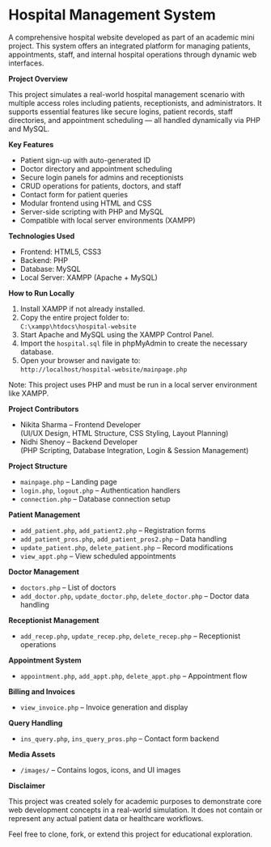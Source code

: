 # Hospital Management System

A comprehensive hospital website developed as part of an academic mini project. This system offers an integrated platform for managing patients, appointments, staff, and internal hospital operations through dynamic web interfaces.

**Project Overview**

This project simulates a real-world hospital management scenario with multiple access roles including patients, receptionists, and administrators. It supports essential features like secure logins, patient records, staff directories, and appointment scheduling — all handled dynamically via PHP and MySQL.

**Key Features**

- Patient sign-up with auto-generated ID  
- Doctor directory and appointment scheduling  
- Secure login panels for admins and receptionists  
- CRUD operations for patients, doctors, and staff  
- Contact form for patient queries  
- Modular frontend using HTML and CSS  
- Server-side scripting with PHP and MySQL  
- Compatible with local server environments (XAMPP)

**Technologies Used**

- Frontend: HTML5, CSS3  
- Backend: PHP  
- Database: MySQL  
- Local Server: XAMPP (Apache + MySQL)

**How to Run Locally**

1. Install XAMPP if not already installed.  
2. Copy the entire project folder to:  
   `C:\xampp\htdocs\hospital-website`  
3. Start Apache and MySQL using the XAMPP Control Panel.  
4. Import the `hospital.sql` file in phpMyAdmin to create the necessary database.  
5. Open your browser and navigate to:  
   `http://localhost/hospital-website/mainpage.php`

Note: This project uses PHP and must be run in a local server environment like XAMPP.

**Project Contributors**

- Nikita Sharma – Frontend Developer  
  (UI/UX Design, HTML Structure, CSS Styling, Layout Planning)  
- Nidhi Shenoy – Backend Developer  
  (PHP Scripting, Database Integration, Login & Session Management)

**Project Structure**

- `mainpage.php` – Landing page  
- `login.php`, `logout.php` – Authentication handlers  
- `connection.php` – Database connection setup

**Patient Management**

- `add_patient.php`, `add_patient2.php` – Registration forms  
- `add_patient_pros.php`, `add_patient_pros2.php` – Data handling  
- `update_patient.php`, `delete_patient.php` – Record modifications  
- `view_appt.php` – View scheduled appointments

**Doctor Management**

- `doctors.php` – List of doctors  
- `add_doctor.php`, `update_doctor.php`, `delete_doctor.php` – Doctor data handling

**Receptionist Management**

- `add_recep.php`, `update_recep.php`, `delete_recep.php` – Receptionist operations

**Appointment System**

- `appointment.php`, `add_appt.php`, `delete_appt.php` – Appointment flow

**Billing and Invoices**

- `view_invoice.php` – Invoice generation and display

**Query Handling**

- `ins_query.php`, `ins_query_pros.php` – Contact form backend

**Media Assets**

- `/images/` – Contains logos, icons, and UI images

**Disclaimer**

This project was created solely for academic purposes to demonstrate core web development concepts in a real-world simulation. It does not contain or represent any actual patient data or healthcare workflows.

Feel free to clone, fork, or extend this project for educational exploration.


